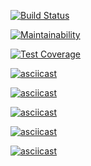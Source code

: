 [![Build Status](https://travis-ci.org/atranarta/project-lvl1-s412.svg?branch=master)](https://travis-ci.org/atranarta/project-lvl1-s412)

[![Maintainability](https://api.codeclimate.com/v1/badges/b31a6f9b94cfad8c4bd8/maintainability)](https://codeclimate.com/github/atranarta/project-lvl1-s412/maintainability)

[![Test Coverage](https://api.codeclimate.com/v1/badges/b31a6f9b94cfad8c4bd8/test_coverage)](https://codeclimate.com/github/atranarta/project-lvl1-s412/test_coverage)

[![asciicast](https://asciinema.org/a/Pu62h2Edt6HOsZz7wSZ5wjKLb.svg)](https://asciinema.org/a/Pu62h2Edt6HOsZz7wSZ5wjKLb)

[![asciicast](https://asciinema.org/a/TisjdHbBN4g00rlAPDDnF2wjs.svg)](https://asciinema.org/a/TisjdHbBN4g00rlAPDDnF2wjs)

[![asciicast](https://asciinema.org/a/dBHJdCiT8z2Va86Ddv5wUhzdV.svg)](https://asciinema.org/a/dBHJdCiT8z2Va86Ddv5wUhzdV)

[![asciicast](https://asciinema.org/a/lVwQsHUlj5E07XmY5iJFyyKf0.svg)](https://asciinema.org/a/lVwQsHUlj5E07XmY5iJFyyKf0)

[![asciicast](https://asciinema.org/a/gKk7thTxnWjHMFXDL6O3ALUkW.svg)](https://asciinema.org/a/gKk7thTxnWjHMFXDL6O3ALUkW)